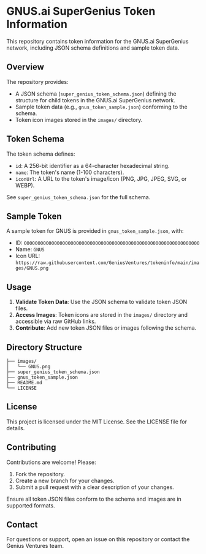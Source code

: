 # GNUS.ai SuperGenius Token Information

This repository contains token information for the GNUS.ai SuperGenius network, including JSON schema definitions and sample token data.

## Overview

The repository provides:

- A JSON schema (`super_genius_token_schema.json`) defining the structure for child tokens in the GNUS.ai SuperGenius network.
- Sample token data (e.g., `gnus_token_sample.json`) conforming to the schema.
- Token icon images stored in the `images/` directory.

## Token Schema

The token schema defines:

- `id`: A 256-bit identifier as a 64-character hexadecimal string.
- `name`: The token's name (1-100 characters).
- `iconUrl`: A URL to the token's image/icon (PNG, JPG, JPEG, SVG, or WEBP).

See `super_genius_token_schema.json` for the full schema.

## Sample Token

A sample token for GNUS is provided in `gnus_token_sample.json`, with:

- ID: `0000000000000000000000000000000000000000000000000000000000000000`
- Name: `GNUS`
- Icon URL: `https://raw.githubusercontent.com/GeniusVentures/tokeninfo/main/images/GNUS.png`

## Usage

1. **Validate Token Data**: Use the JSON schema to validate token JSON files.
2. **Access Images**: Token icons are stored in the `images/` directory and accessible via raw GitHub links.
3. **Contribute**: Add new token JSON files or images following the schema.

## Directory Structure

```
├── images/
│   └── GNUS.png
├── super_genius_token_schema.json
├── gnus_token_sample.json
├── README.md
└── LICENSE
```

## License

This project is licensed under the MIT License. See the LICENSE file for details.

## Contributing

Contributions are welcome! Please:

1. Fork the repository.
2. Create a new branch for your changes.
3. Submit a pull request with a clear description of your changes.

Ensure all token JSON files conform to the schema and images are in supported formats.

## Contact

For questions or support, open an issue on this repository or contact the Genius Ventures team.